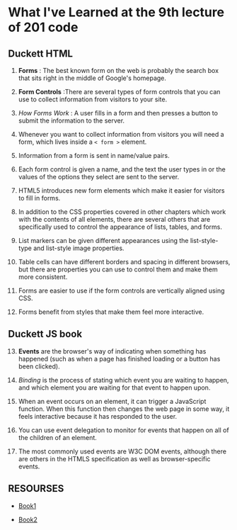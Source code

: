 # What I've Learned at the 9th lecture of 201 code

## Duckett HTML

1. **Forms** : The best known form on the web is probably 
the search box that sits right in the middle of 
Google's homepage.

2. **Form Controls** :There are several types of form controls that 
you can use to collect information from visitors 
to your site.
3. *How Forms Work* : A user fills in a form and then presses a button 
to submit the information to the server.

4. Whenever you want to collect information from 
visitors you will need a form, which lives inside a 
`< form >` element.

5. Information from a form is sent in name/value pairs.

6. Each form control is given a name, and the text the 
user types in or the values of the options they select 
are sent to the server.

7. HTML5 introduces new form elements which make it 
easier for visitors to fill in forms.

8. In addition to the CSS properties covered in other 
chapters which work with the contents of all elements, 
there are several others that are specifically used to 
control the appearance of lists, tables, and forms.

9. List markers can be given different appearances 
using the list-style-type and list-style image 
properties.

10. Table cells can have different borders and spacing in 
different browsers, but there are properties you can 
use to control them and make them more consistent.

11. Forms are easier to use if the form controls are 
vertically aligned using CSS.

12. Forms benefit from styles that make them feel more 
interactive.

## Duckett JS book

13. **Events** are the browser's way of indicating when 
something has happened (such as when a page has 
finished loading or a button has been clicked). 

14. *Binding* is the process of stating which event you are 
waiting to happen, and which element you are waiting 
for that event to happen upon. 

15. When an event occurs on an element, it can trigger a 
JavaScript function. When this function then changes 
the web page in some way, it feels interactive because 
it has responded to the user.

16. You can use event delegation to monitor for events 
that happen on all of the children of an element. 

17. The most commonly used events are W3C DOM 
events, although there are others in the HTMLS 
specification as well as browser-specific events.


## RESOURSES

- [Book1](https://alqudscollege-my.sharepoint.com/personal/advtech_ltuc_com/_layouts/15/onedrive.aspx?id=%2Fpersonal%2Fadvtech%5Fltuc%5Fcom%2FDocuments%2FAcademia%2FCourses%2FCode%20Fellows%20Courses%2FE%2Dbooks%2FHTML%20CSS%2Epdf&parent=%2Fpersonal%2Fadvtech%5Fltuc%5Fcom%2FDocuments%2FAcademia%2FCourses%2FCode%20Fellows%20Courses%2FE%2Dbooks&originalPath=aHR0cHM6Ly9hbHF1ZHNjb2xsZWdlLW15LnNoYXJlcG9pbnQuY29tLzpiOi9nL3BlcnNvbmFsL2FkdnRlY2hfbHR1Y19jb20vRVRES1VTSXQ5QnhLbWw5Mm5lUXFzTG9CN1dUTEZPNzB2Y3NtUThJLUhsUlRFUT9ydGltZT1BQ1lpYnhvZTJVZw)


 - [Book2](https://alqudscollege-my.sharepoint.com/personal/advtech_ltuc_com/_layouts/15/onedrive.aspx?id=%2Fpersonal%2Fadvtech%5Fltuc%5Fcom%2FDocuments%2FAcademia%2FCourses%2FCode%20Fellows%20Courses%2FE%2Dbooks%2Fjavascript%5Fand%5Fjquery%5Finteractive%5Fjon%5Fdu%2Epdf&parent=%2Fpersonal%2Fadvtech%5Fltuc%5Fcom%2FDocuments%2FAcademia%2FCourses%2FCode%20Fellows%20Courses%2FE%2Dbooks&originalPath=aHR0cHM6Ly9hbHF1ZHNjb2xsZWdlLW15LnNoYXJlcG9pbnQuY29tLzpiOi9nL3BlcnNvbmFsL2FkdnRlY2hfbHR1Y19jb20vRWNpeDhSX2FtUVZQaFJwblB5SmFTbW9CbGVObG9CeGd0amduYlhTN1Q5TWdvQT9ydGltZT1hNEVuYnhvZTJVZw)
